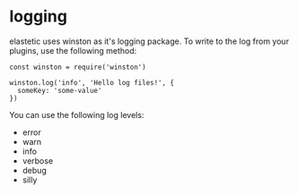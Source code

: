 # logging

elastetic uses winston as it's logging package. To write to the log from your plugins, use the following method:

```
const winston = require('winston')

winston.log('info', 'Hello log files!', {  
  someKey: 'some-value'
})
```

You can use the following log levels:

- error
- warn
- info
- verbose
- debug
- silly